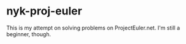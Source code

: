 # nyk-proj-euler
This is my attempt on solving problems on ProjectEuler.net. I'm still a beginner, though.
